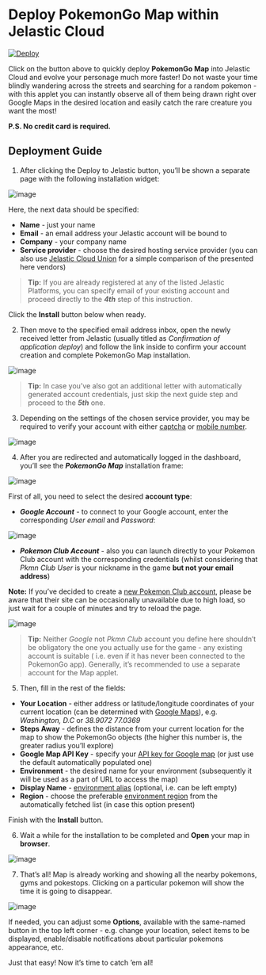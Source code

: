# Deploy PokemonGo Map within Jelastic Cloud

[![Deploy](https://raw.githubusercontent.com/sych74/PokemonGo-Map-in-Cloud/master/images/deploy-to-jelastic.png)](https://jelastic.com/install-application/?manifest=https://raw.githubusercontent.com/sych74/PokemonGo-Map-in-Cloud/master/manifest.jps)

Click on the button above to quickly deploy **PokemonGo Map** into Jelastic Cloud and evolve your personage much more faster! Do not waste your time blindly wandering across the streets and searching for a random pokemon - with this applet you can instantly observe all of them being drawn right over Google Maps in the desired location and easily catch the rare creature you want the most!

**P.S. No credit card is required.**

## Deployment Guide

1. After clicking the Deploy to Jelastic button, you’ll be shown a separate page with the following installation widget:
 
![image](https://github.com/sych74/PokemonGo-Map-in-Cloud/raw/master/images/wiki/signup.png)

Here, the next data should be specified:
- **Name** - just your name
- **Email** - an email address your Jelastic account will be bound to
- **Company** - your company name
- **Service provider** - choose the desired hosting service provider (you can also use [Jelastic Cloud Union](https://jelastic.cloud/) for a simple comparison of the presented here vendors)

> **Tip:** If you are already registered at any of the listed Jelastic Platforms, you can specify email of your existing account and proceed directly to the ***4th*** step of this instruction.

Click the **Install** button below when ready.

2. Then move to the specified email address inbox, open the newly received letter from Jelastic (usually titled as *Confirmation of application deploy*) and follow the link inside to confirm your account creation and complete PokemonGo Map installation.

![image](https://github.com/sych74/PokemonGo-Map-in-Cloud/raw/master/images/wiki/email.png)

> **Tip:** In case you’ve also got an additional letter with automatically generated account credentials, just skip the next guide step and proceed to the ***5th*** one.

3. Depending on the settings of the chosen service provider, you may be required to verify your account with either [captcha](https://docs.jelastic.com/account#captcha) or [mobile number](https://docs.jelastic.com/account#sms).

![image](https://github.com/sych74/PokemonGo-Map-in-Cloud/raw/master/images/wiki/sms.png)

4. After you are redirected and automatically logged in the dashboard, you’ll see the ***PokemonGo Map*** installation frame:

![image](https://github.com/sych74/PokemonGo-Map-in-Cloud/raw/master/images/wiki/installFrame.png)

First of all, you need to select the desired **account type**:
- ***Google Account*** - to connect to your Google account, enter the corresponding *User email* and *Password*:

![image](https://github.com/sych74/PokemonGo-Map-in-Cloud/raw/master/images/wiki/googleUser.png)

- ***Pokemon Club Account*** - also you can launch directly to your Pokemon Club account with the corresponding credentials (whilst considering that *Pkmn Club User* is your nickname in the game **but not your email address**)

**Note:** If you’ve decided to create a [new Pokemon Club account](https://club.pokemon.com/us/pokemon-trainer-club/sign-up/), please be aware that their site can be occasionally unavailable due to high load, so just wait for a couple of minutes and try to reload the page.

![image](https://github.com/sych74/PokemonGo-Map-in-Cloud/raw/master/images/wiki/pkmnUser.png)

> **Tip:** Neither *Google* not *Pkmn Club* account you define here shouldn’t be obligatory the one you actually use for the game - any existing account is suitable ( i.e. even if it has never been connected to the PokemonGo app).
Generally, it’s recommended to use a separate account for the Map applet.

5. Then, fill in the rest of the fields:

- **Your Location** - either address or latitude/longitude coordinates of your current location (can be determined with [Google Maps](https://www.google.com.ua/maps)), e.g. *Washington, D.C* or *38.9072 77.0369*
- **Steps Away** - defines the distance from your current location for the map to show the PokemonGo objects (the higher this number is, the greater radius you’ll explore)
- **Google Map API Key** - specify your [API key for Google map](https://github.com/AHAAAAAAA/PokemonGo-Map/wiki/Google-Maps-API:-a-brief-guide-to-your-own-key/f0f622f6f1da28eddb57609bf47aa468cf56dedf) (or just use the default automatically populated one)
- **Environment** - the desired name for your environment (subsequently it will be used as a part of URL to access the map)
- **Display Name** - [environment alias](https://docs.jelastic.com/environment-aliases) (optional, i.e. can be left empty)
- **Region** - choose the preferable [environment region](https://docs.jelastic.com/environment-regions) from the automatically fetched list (in case this option present)

Finish with the **Install** button.

6. Wait a while for the installation to be completed and **Open** your map in **browser**.

![image](https://github.com/sych74/PokemonGo-Map-in-Cloud/raw/master/images/wiki/toBrowser.png)

7. That’s all! Map is already working and showing all the nearby pokemons, gyms and pokestops. Clicking on a particular pokemon will show the time it is going to disappear.

![image]()

If needed, you can adjust some **Options**, available with the same-named button in the top left corner - e.g. change your location, select items to be displayed, enable/disable notifications about particular pokemons appearance, etc.

Just that easy! Now it’s time to catch ’em all!
